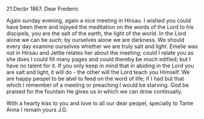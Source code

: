  21 Decbr 1867.
Dear Frederic

Again sunday evening, again a nice meeting in Hirsau. I wished you could have been there and injoyed the meditation on the words of the Lord to his discipels, you are the salt of the earth, the light of the world. In the Lord alone we can be such; by ourselves alone we are darkness. We should every day examine ourselves whether we are truly salt and light. 
Emelie was not in Hirsau and Jettle relates her about the meeting; could I relate you as she does I could fill many pages and could thereby be much edified; but I have no talent for it. If you only keep in mind that in abiding in the Lord you are salt and light, it will do - the other will the Lord teach you Himself. We are happy peopel to be abel to feed on the word of life; if I had but that which I remember of a meeting or preaching I would be starving. God be praised for the fountain He gives us in which we can drow continually.

With a hearty kiss to you and love to all our dear peopel, specially to Tante Anna I remain
 yours J.G.
